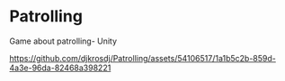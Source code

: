 # Patrolling
Game about patrolling- Unity


https://github.com/djkrosdj/Patrolling/assets/54106517/1a1b5c2b-859d-4a3e-96da-82468a398221

